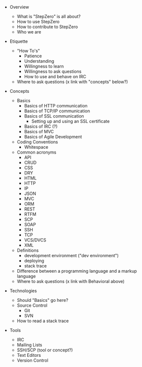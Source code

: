 * Overview
  * What is "StepZero" is all about?
  * How to use StepZero
  * How to contribute to StepZero
  * Who we are

* Etiquette
  * "How To's"
       * Patience
       * Understanding
       * Willingness to learn
       * Willingness to ask questions
     * How to use and behave on IRC
   * Where to ask questions (x link with "concepts" below?)
 
* Concepts
   * Basics
     * Basics of HTTP communication
     * Basics of TCP/IP communication
     * Basics of SSL communication
       * Setting up and using an SSL certificate
     * Basics of IRC (?)
     * Basics of MVC
     * Basics of Agile Development
   * Coding Conventions
     * Whitespace
   * Common acronyms
     * API
     * CRUD
     * CSS
     * DRY
     * HTML
     * HTTP
     * IP
     * JSON
     * MVC
     * ORM
     * REST
     * RTFM
     * SCP
     * SOAP
     * SSH
     * TCP
     * VCS/DVCS
     * XML
   * Definitions
        * development environment ("dev environment")
        * deploying
        * stack trace
   * Difference between a programming language and a markup language
   * Where to ask questions (x link with Behavioral above)

* Technologies
   * Should "Basics" go here?
   * Source Control
     * Git
     * SVN
   * How to read a stack trace
   
* Tools
   * IRC
   * Mailing Lists
   * SSH/SCP (tool or concept?)
   * Text Editors
   * Version Control

